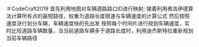 ＃CodeCraft2019
首先利用地图对车辆道路路口ID进行映射;
接着利用弗洛伊德算法计算所有点的最短路径，权重为道路长度限速与车辆速度的计算公式
然后按照速度进行划分车辆，车辆速度快的先出发
按照每个时间片进行规划车辆速度，实时比较道路车辆数量，当当前道路车辆多于道路长度时，利用迪杰斯特拉重新规划当前车辆路径
